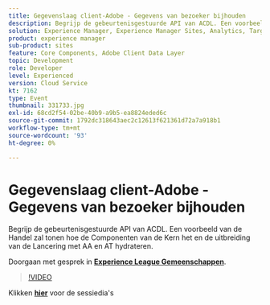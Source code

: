 ```yaml
---
title: Gegevenslaag client-Adobe - Gegevens van bezoeker bijhouden
description: Begrijp de gebeurtenisgestuurde API van ACDL. Een voorbeeld van de Handel zal tonen hoe de Componenten van de Kern het en de uitbreiding van de Lancering met AA en AT hydrateren. Deze sessie is afgeleverd als onderdeel van de Adobe Developers Live Content-gebeurtenis.
solution: Experience Manager, Experience Manager Sites, Analytics, Target
product: experience manager
sub-product: sites
feature: Core Components, Adobe Client Data Layer
topic: Development
role: Developer
level: Experienced
version: Cloud Service
kt: 7162
type: Event
thumbnail: 331733.jpg
exl-id: 68cd2f54-02be-40b9-a9b5-ea8824eded6c
source-git-commit: 1792dc318643aec2c12613f621361d72a7a918b1
workflow-type: tm+mt
source-wordcount: '93'
ht-degree: 0%

---
```


# Gegevenslaag client-Adobe - Gegevens van bezoeker bijhouden

Begrijp de gebeurtenisgestuurde API van ACDL. Een voorbeeld van de Handel zal tonen hoe de Componenten van de Kern het en de uitbreiding van de Lancering met AA en AT hydrateren.

Doorgaan met gesprek in **[Experience League Gemeenschappen](https://adobe.ly/36Yd3v6)**.

>[!VIDEO](https://video.tv.adobe.com/v/331733/?quality=12&learn=on&hidetitle=true)

Klikken **[hier](/help/adobe-developers-live/assets/adobe-client-data-layer.pdf)** voor de sessiedia&#39;s
